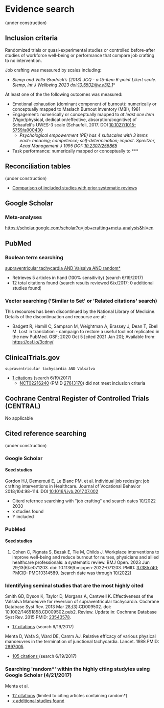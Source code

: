 # Evidence search
(under construction)
## Inclusion criteria
Randomized trials or quasi-experimental studies or controlled before-after studies of workforce well-being or performance that compare job crafting to no intervention. 

Job crafting was measured by scales including: 
* *Slemp and Vella-Brodrick’s (2013) JCQ - a 15-item 6-point Likert scale. Slemp, Int J Wellbeing 2023 doi:[10.5502/ijw.v3i2.1](http://doi.org/10.5502/ijw.v3i2.1)**

At least one of the the following outcomes was measured:
* Emotional exhaustion (dominant component of burnout): numerically or conceptually mapped to Maslach Burnout Inventory (MBI), 1981 
* Engagement: numerically or conceptually mapped to *at least one item* (Vigor/physical, dedication/effective, absorption/cognitive) of Schaufeli's UWES-3 scale (Schaufeli, 2017. DOI [10.1027/1015-5759/a000430](http://doi.org/10.1027/1015-5759/a000430)
  * *Psychological empowerment (PE) has 4 subscales with 3 items each: meaning; competence; self-determination; impact. Spreitzer, Acad Management J 1995 DOI: [10.2307/256865](http://doi.org/10.2307/256865)*
* Task performance: numerically mapped or conceptually to *** 

## Reconciliation tables
(under construction)
* [Comparison of included studies with prior systematic reviews](files/reconciliation-tables/Reconciliation%20of%20studies%20and%20conclusions.pdf)

## Google Scholar
### Meta-analyses
https://scholar.google.com/scholar?q=job+crafting+meta-analysis&hl=en

## PubMed
### Boolean term searching
[supraventricular tachycardia AND Valsalva AND random\*](https://www.ncbi.nlm.nih.gov/pubmed?cmd=Search&term=supraventricular%20tachycardia%20AND%20Valsalva%20AND%20random*)
* Retrieves 5 articles in hand (100% sensitivity) (search 6/19/2017)
* 12 total citations found (search results reviewed 6/x/2017; 0 additional studies found)

### Vector searching ('Similar to Set' or 'Related citations' search)
This resources has been discontinued by the National Library of Medicine. Details of the discontinuation and recourse are at:
* Badgett R, Hamill C, Sampson M, Weightman A, Brassey J, Dean T, Ebell M. Lost in translation - campaign to restore a useful tool not replicated in the new PubMed. OSF; 2020 Oct 5 [cited 2021 Jan 20]; Available from: https://osf.io/3cdny/

## ClinicalTrials.gov
`supraventricular tachycardia AND Valsalva`
* [1 citations](https://clinicaltrials.gov/ct2/results?term=supraventricular+tachycardia+AND+Valsalva&Search=Search) (search 6/19/2017)
  * [NCT02216240](https://clinicaltrials.gov/ct2/show/NCT02216240) (PMID [27613170](https://www.ncbi.nlm.nih.gov/pubmed/27613170)) did not meet inclusion criteria

## Cochrane Central Register of Controlled Trials (CENTRAL)
No applicable

## Cited reference searching
(under construction)
### Google Scholar
#### Seed studies
Gordon HJ, Demerouti E, Le Blanc PM, et al. Individual job redesign: job crafting interventions in Healthcare. Journal of Vocational Behavior 2018;104:98–114. DOI [10.1016/j.jvb.2017.07.002](https://doi.org/10.1016/j.jvb.2017.07.002) 
* Citerd refernce searching with "job crafting" and search dates 10/2022 2030
 *  x studies found
  * Y included

### PubMed
#### Seed studies
1. Cohen C, Pignata S, Bezak E, Tie M, Childs J. Workplace interventions to improve well-being and reduce burnout for nurses, physicians and allied healthcare professionals: a systematic review. BMJ Open. 2023 Jun 29;13(6):e071203. doi: 10.1136/bmjopen-2022-071203. PMID: [37385740](http://pubmed.gov/37385740); PMCID: PMC10314589. (search date was through 10/2022)

### Identifying seminal studies that are the most highly cited
Smith GD, Dyson K, Taylor D, Morgans A, Cantwell K. Effectiveness of the Valsalva Manoeuvre for reversion of supraventricular tachycardia. Cochrane Database Syst Rev. 2013 Mar 28;(3):CD009502. doi: 10.1002/14651858.CD009502.pub2. Review. Update in: Cochrane Database Syst Rev. 2015 PMID: [23543578](http://pubmed.gov/23543578).
 * [17 citations](https://scholar.google.com/scholar?cites=2217747907445562937&as_sdt=2005&sciodt=0,5&hl=en) (search 6/19/2017)

Mehta D, Wafa S, Ward DE, Camm AJ. Relative efficacy of various physical manoeuvres in the termination of junctional tachycardia. Lancet. 1988.PMID: [2897005](http://pubmed.gov/2897005).
 * [105 citations ](https://scholar.google.com/scholar?cites=7605211014335624801) (search 6/19/2017)


### Searching 'random*' within the highly citing studyies using Google Scholar (4/21/2017)
Mehta et al. 
* [12 citations](https://scholar.google.com/scholar?q=random&btnG=&hl=en&as_sdt=0%2C5&sciodt=0%2C5&cites=7605211014335624801&scipsc=1) (limited to citing articles containing random\*)
* [x additional studies found](https://pubmed.gov/25503625,27045252)
